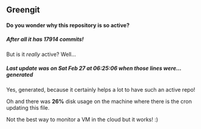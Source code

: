 ## Greengit

#### Do you wonder why this repository is so active?

##### After all it has 17914 commits!

But is it *really* active? Well...

##### Last update was on Sat Feb 27 at 06:25:06 when those lines were... generated

Yes, generated, because it certainly helps a lot to have such an active repo!

Oh and there was **26%** disk usage on the machine
where there is the cron updating this file.

Not the best way to monitor a VM in the cloud but it works! :)
